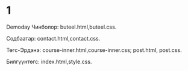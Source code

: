 # 1
Demoday
Чинболор: buteel.html,buteel.css.

Содбаатар: contact.html,contact.css.

Төгс-Эрдэнэ: course-inner.html,course-inner.css; post.html, post.css.

Билгүүнтөгс: index.html,style.css.

